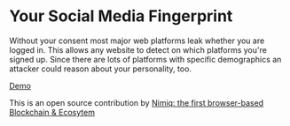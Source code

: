 # Your Social Media Fingerprint

Without your consent most major web platforms leak whether you are logged in. This allows any website to detect on which platforms you're signed up. Since there are lots of platforms with specific demographics an attacker could reason about your personality, too.

[Demo](https://robinlinus.github.io/socialmedia-leak/)



This is an open source contribution by [Nimiq: the first browser-based Blockchain & Ecosytem](https://nimiq.com)
